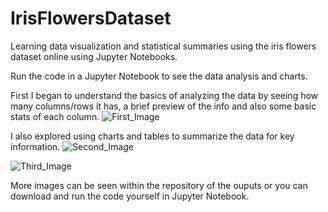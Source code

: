 # IrisFlowersDataset
Learning data visualization and statistical summaries using the iris flowers dataset online using Jupyter Notebooks. 

Run the code in a Jupyter Notebook to see the data analysis and charts. 

First I began to understand the basics of analyzing the data by seeing how many columns/rows it has, a brief preview of the info and also some basic stats of each column. 
![First_Image](https://github.com/muhanabegum/Iris_Flowers_Dataset/blob/master/1.PNG?raw=true)

I also explored using charts and tables to summarize the data for key information. 
![Second_Image](https://github.com/muhanabegum/Iris_Flowers_Dataset/blob/master/2.PNG?raw=true)

![Third_Image](https://github.com/muhanabegum/Iris_Flowers_Dataset/blob/master/3.PNG?raw=true)

More images can be seen within the repository of the ouputs or you can download and run the code yourself in Jupyter Notebook. 
